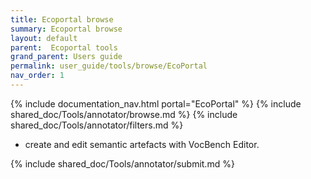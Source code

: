 ```yaml
---
title: Ecoportal browse
summary: Ecoportal browse
layout: default
parent:  Ecoportal tools
grand_parent: Users guide
permalink: user_guide/tools/browse/EcoPortal
nav_order: 1
---
```


{% include documentation_nav.html portal="EcoPortal" %}
{% include shared_doc/Tools/annotator/browse.md %}
{% include shared_doc/Tools/annotator/filters.md %}
- create and edit semantic artefacts with VocBench Editor.

{% include shared_doc/Tools/annotator/submit.md %}

